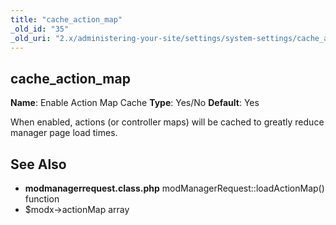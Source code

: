 ```yaml
---
title: "cache_action_map"
_old_id: "35"
_old_uri: "2.x/administering-your-site/settings/system-settings/cache_action_map"
---
```


## cache\_action\_map

 **Name**: Enable Action Map Cache 
**Type**: Yes/No 
**Default**: Yes

 When enabled, actions (or controller maps) will be cached to greatly reduce manager page load times.

## See Also

- **modmanagerrequest.class.php** modManagerRequest::loadActionMap() function
- $modx->actionMap array